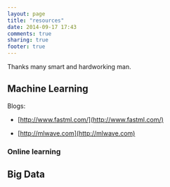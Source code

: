 ```yaml
---
layout: page
title: "resources"
date: 2014-09-17 17:43
comments: true
sharing: true
footer: true
---
```


Thanks many smart and hardworking man.

## Machine Learning

Blogs:

* [http://www.fastml.com/](http://www.fastml.com/)

* [http://mlwave.com](http://mlwave.com)


### Online learning

## Big Data
